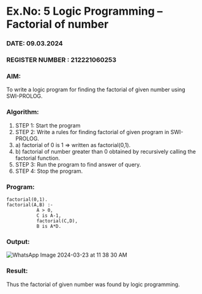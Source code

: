 # Ex.No: 5   Logic Programming – Factorial of number   
### DATE: 09.03.2024                                                                           
### REGISTER NUMBER : 212221060253
### AIM: 
To  write  a logic program for finding the factorial of given number using SWI-PROLOG. 
### Algorithm:
1. STEP 1: Start the program
2. STEP 2:  Write a rules for finding factorial of given program in SWI-PROLOG.
3.   a)	factorial of 0 is 1 => written as factorial(0,1).
4.   b)	factorial of number greater than 0 obtained by recursively calling the factorial    function.
5. STEP 3: Run the program  to find answer of  query.
6. STEP 4: Stop the program.

### Program:
```
factorial(0,1).
factorial(A,B) :-  
           A > 0, 
           C is A-1,
           factorial(C,D),
           B is A*D.
```
### Output:

![WhatsApp Image 2024-03-23 at 11 38 30 AM](https://github.com/shanmuga2004/AI_Lab_2023-24/assets/114944625/cdabb918-327b-4e6d-9e24-0bf9b7558a44)


### Result:
Thus the factorial of given number was found by logic programming. 
